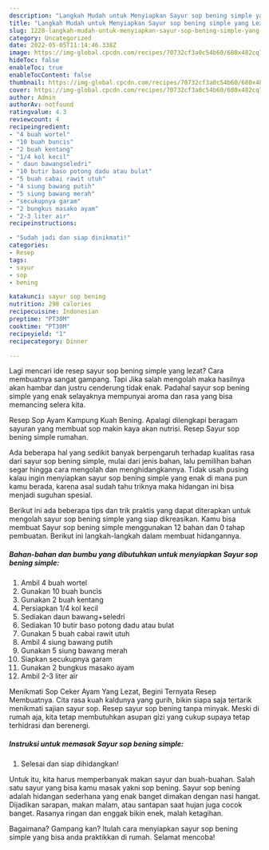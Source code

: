 ```yaml
---
description: "Langkah Mudah untuk Menyiapkan Sayur sop bening simple yang Lezat Sekali, Buat Buka Puasa Enak Banget"
title: "Langkah Mudah untuk Menyiapkan Sayur sop bening simple yang Lezat Sekali, Buat Buka Puasa Enak Banget"
slug: 1228-langkah-mudah-untuk-menyiapkan-sayur-sop-bening-simple-yang-lezat-sekali-buat-buka-puasa-enak-banget
category: Uncategorized
date: 2022-05-05T11:14:46.338Z
image: https://img-global.cpcdn.com/recipes/70732cf3a0c54b60/680x482cq70/sayur-sop-bening-simple-foto-resep-utama.jpg
hideToc: false
enableToc: true
enableTocContent: false
thumbnail: https://img-global.cpcdn.com/recipes/70732cf3a0c54b60/680x482cq70/sayur-sop-bening-simple-foto-resep-utama.jpg
cover: https://img-global.cpcdn.com/recipes/70732cf3a0c54b60/680x482cq70/sayur-sop-bening-simple-foto-resep-utama.jpg
author: Admin
authorAv: notfound
ratingvalue: 4.3
reviewcount: 4
recipeingredient:
- "4 buah wortel"
- "10 buah buncis"
- "2 buah kentang"
- "1/4 kol kecil"
- " daun bawangseledri"
- "10 butir baso potong dadu atau bulat"
- "5 buah cabai rawit utuh"
- "4 siung bawang putih"
- "5 siung bawang merah"
- "secukupnya garam"
- "2 bungkus masako ayam"
- "2-3 liter air"
recipeinstructions:

- "Sudah jadi dan siap dinikmati!"
categories:
- Resep
tags:
- sayur
- sop
- bening

katakunci: sayur sop bening 
nutrition: 298 calories
recipecuisine: Indonesian
preptime: "PT30M"
cooktime: "PT30M"
recipeyield: "1"
recipecategory: Dinner

---
```



Lagi mencari ide resep sayur sop bening simple yang lezat? Cara membuatnya sangat gampang. Tapi Jika salah mengolah maka hasilnya akan hambar dan justru cenderung tidak enak. Padahal sayur sop bening simple yang enak selayaknya mempunyai aroma dan rasa yang bisa memancing selera kita.


Resep Sop Ayam Kampung Kuah Bening. Apalagi dilengkapi beragam sayuran yang membuat sop makin kaya akan nutrisi. Resep Sayur sop bening simple rumahan.

Ada beberapa hal yang sedikit banyak berpengaruh terhadap kualitas rasa dari sayur sop bening simple, mulai dari jenis bahan, lalu pemilihan bahan segar hingga cara mengolah dan menghidangkannya. Tidak usah pusing kalau ingin menyiapkan sayur sop bening simple yang enak di mana pun kamu berada, karena asal sudah tahu triknya maka hidangan ini bisa menjadi suguhan spesial.


Berikut ini ada beberapa tips dan trik praktis yang dapat diterapkan untuk mengolah sayur sop bening simple yang siap dikreasikan. Kamu bisa membuat Sayur sop bening simple menggunakan 12 bahan dan 0 tahap pembuatan. Berikut ini langkah-langkah dalam membuat hidangannya.

<!--inarticleads1-->

##### Bahan-bahan dan bumbu yang dibutuhkan untuk menyiapkan Sayur sop bening simple:

1. Ambil 4 buah wortel
1. Gunakan 10 buah buncis
1. Gunakan 2 buah kentang
1. Persiapkan 1/4 kol kecil
1. Sediakan  daun bawang+seledri
1. Sediakan 10 butir baso potong dadu atau bulat
1. Gunakan 5 buah cabai rawit utuh
1. Ambil 4 siung bawang putih
1. Gunakan 5 siung bawang merah
1. Siapkan secukupnya garam
1. Gunakan 2 bungkus masako ayam
1. Ambil 2-3 liter air


Menikmati Sop Ceker Ayam Yang Lezat, Begini Ternyata Resep Membuatnya. Cita rasa kuah kaldunya yang gurih, bikin siapa saja tertarik menikmati sajian sayur sop. Resep sayur sop bening tanpa minyak. Meski di rumah aja, kita tetap membutuhkan asupan gizi yang cukup supaya tetap terhidrasi dan berenergi. 

<!--inarticleads2-->

##### Instruksi untuk memasak Sayur sop bening simple:


1. Selesai dan siap dihidangkan!

Untuk itu, kita harus memperbanyak makan sayur dan buah-buahan. Salah satu sayur yang bisa kamu masak yakni sop bening. Sayur sop bening adalah hidangan sederhana yang enak banget dimakan dengan nasi hangat. Dijadikan sarapan, makan malam, atau santapan saat hujan juga cocok banget. Rasanya ringan dan enggak bikin enek, malah ketagihan. 

Bagaimana? Gampang kan? Itulah cara menyiapkan sayur sop bening simple yang bisa anda praktikkan di rumah. Selamat mencoba!
